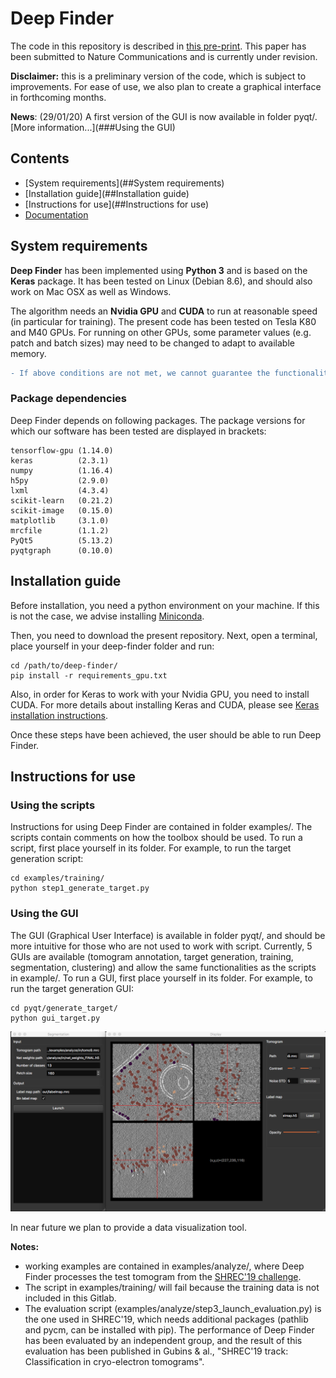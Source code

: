 # Deep Finder

The code in this repository is described in [this pre-print](https://hal.inria.fr/hal-01966819/document). This paper has been submitted to Nature Communications and is currently under revision.

__Disclaimer:__ this is a preliminary version of the code, which is subject to improvements. For ease of use, we also plan to create a graphical interface in forthcoming months.

__News__: (29/01/20) A first version of the GUI is now available in folder pyqt/. [More information...](###Using the GUI) 

## Contents
- [System requirements](##System requirements)
- [Installation guide](##Installation guide)
- [Instructions for use](##Instructions for use)
- [Documentation](https://deepfinder.readthedocs.io/en/latest/)

## System requirements
__Deep Finder__ has been implemented using __Python 3__ and is based on the __Keras__ package. It has been tested on Linux (Debian 8.6), and should also work on Mac OSX as well as Windows.

The algorithm needs an __Nvidia GPU__ and __CUDA__ to run at reasonable speed (in particular for training). The present code has been tested on Tesla K80 and M40 GPUs. For running on other GPUs, some parameter values (e.g. patch and batch sizes) may need to be changed to adapt to available memory.

```diff
- If above conditions are not met, we cannot guarantee the functionality of our code at this time.
```

### Package dependencies
Deep Finder depends on following packages. The package versions for which our software has been tested are displayed in brackets:
```
tensorflow-gpu (1.14.0)
keras          (2.3.1)
numpy          (1.16.4)
h5py           (2.9.0)
lxml           (4.3.4)
scikit-learn   (0.21.2)     
scikit-image   (0.15.0)  
matplotlib     (3.1.0)
mrcfile        (1.1.2)
PyQt5          (5.13.2)
pyqtgraph      (0.10.0)
```

## Installation guide
Before installation, you need a python environment on your machine. If this is not the case, we advise installing [Miniconda](https://docs.conda.io/en/latest/miniconda.html).

Then, you need to download the present repository. Next, open a terminal, place yourself in your deep-finder folder and run:
```
cd /path/to/deep-finder/
pip install -r requirements_gpu.txt
```
Also, in order for Keras to work with your Nvidia GPU, you need to install CUDA. For more details about installing Keras and CUDA, please see [Keras installation instructions](https://keras.io/#installation).

Once these steps have been achieved, the user should be able to run Deep Finder.

## Instructions for use
### Using the scripts
Instructions for using Deep Finder are contained in folder examples/. The scripts contain comments on how the toolbox should be used. To run a script, first place yourself in its folder. For example, to run the target generation script:
```
cd examples/training/
python step1_generate_target.py
```

### Using the GUI
The GUI (Graphical User Interface) is available in folder pyqt/, and should be more intuitive for those who are not used to work with script. Currently, 5 GUIs are available (tomogram annotation, target generation, training, segmentation, clustering) and allow the same functionalities as the scripts in example/. To run a GUI, first place yourself in its folder. For example, to run the target generation GUI:
```
cd pyqt/generate_target/
python gui_target.py
```

![Training GUI](./images/gui_segment.png)

In near future we plan to provide a data visualization tool.

__Notes:__ 
- working examples are contained in examples/analyze/, where Deep Finder processes the test tomogram from the [SHREC'19 challenge](http://www2.projects.science.uu.nl/shrec/cryo-et/2019/). 
- The script in examples/training/ will fail because the training data is not included in this Gitlab. 
- The evaluation script (examples/analyze/step3_launch_evaluation.py) is the one used in SHREC'19, which needs additional packages (pathlib and pycm, can be installed with pip). The performance of Deep Finder has been evaluated by an independent group, and the result of this evaluation has been published in Gubins & al., "SHREC'19 track: Classification in cryo-electron tomograms".
